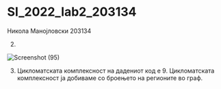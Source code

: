 # SI_2022_lab2_203134
Никола Манојловски 203134

2.
![Screenshot (95)](https://user-images.githubusercontent.com/100382244/171926699-1d892777-e569-4fac-ba18-4ac806388554.png)

3. Цикломатската комплексност на дадениот код е 9. Цикломатската комплексност ја добиваме со броењето на регионите во граф.
